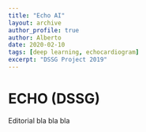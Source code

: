 ```yaml
---
title: "Echo AI"
layout: archive
author_profile: true
author: Alberto
date: 2020-02-10
tags: [deep learning, echocardiogram]
excerpt: "DSSG Project 2019"
---
```

# ECHO (DSSG)

Editorial bla bla bla